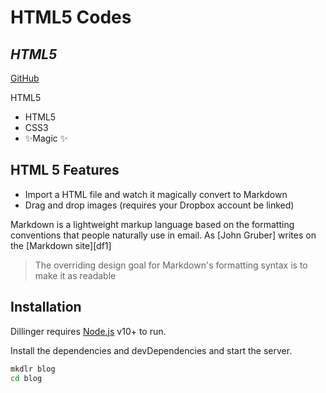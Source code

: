 # HTML5 Codes
## _HTML5_

[GitHub](https://github.com/emreckmk1/1--Html5)

HTML5

- HTML5
- CSS3
- ✨Magic ✨

## HTML 5 Features

- Import a HTML file and watch it magically convert to Markdown
- Drag and drop images (requires your Dropbox account be linked)


Markdown is a lightweight markup language based on the formatting conventions
that people naturally use in email.
As [John Gruber] writes on the [Markdown site][df1]

> The overriding design goal for Markdown's
> formatting syntax is to make it as readable


## Installation

Dillinger requires [Node.js](https://nodejs.org/) v10+ to run.

Install the dependencies and devDependencies and start the server.

```sh
mkdlr blog
cd blog
```
